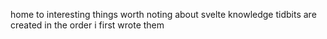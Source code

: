 home to interesting things worth noting about svelte
knowledge tidbits are created in the order i first wrote them